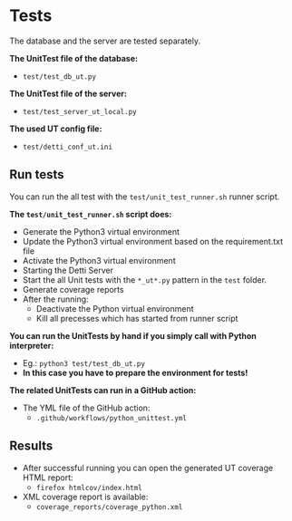 # Tests

The database and the server are tested separately.

**The UnitTest file of the database:**
 - `test/test_db_ut.py`

**The UnitTest file of the server:**
 - `test/test_server_ut_local.py`

**The used UT config file:**
 - `test/detti_conf_ut.ini`

## Run tests

You can run the all test with the `test/unit_test_runner.sh` runner script.

**The `test/unit_test_runner.sh` script does:**
 - Generate the Python3 virtual environment
 - Update the Python3 virtual environment based on the requirement.txt file
 - Activate the Python3 virtual environment
 - Starting the Detti Server
 - Start the all Unit tests with the `*_ut*.py` pattern in the `test` folder.
 - Generate coverage reports
 - After the running:
    - Deactivate the Python virtual environment
    - Kill all precesses which has started from runner script

**You can run the UnitTests by hand if you simply call with Python interpreter:**
 - Eg.: `python3 test/test_db_ut.py`
 - **In this case you have to prepare the environment for tests!**

**The related UnitTests can run in a GitHub action:**
 - The YML file of the GitHub action:
    - `.github/workflows/python_unittest.yml`

## Results
 - After successful running you can open the generated UT coverage HTML report:
    - `firefox htmlcov/index.html`
 - XML coverage report is available:
    - `coverage_reports/coverage_python.xml`
